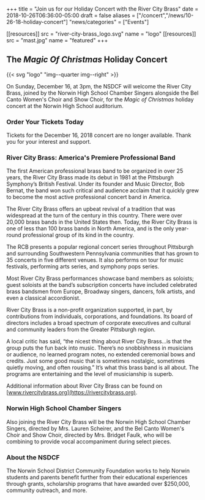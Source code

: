 +++
title = "Join us for our Holiday Concert with the River City Brass"
date    = 2018-10-26T06:36:00-05:00
draft   = false
aliases = ["/concert","/news/10-26-18-holiday-concert"]
"news/categories" = ["Events"]

[[resources]]
  src  = "river-city-brass_logo.svg"
  name = "logo"
[[resources]]
  src  = "mast.jpg"
  name = "featured"
+++

## The *Magic Of Christmas* Holiday Concert

{{< svg "logo" "img--quarter img--right" >}}

On Sunday, December 16, at 3pm, the NSDCF will welcome the River City Brass, joined by the Norwin High School Chamber Singers alongside the Bel Canto Women's Choir and Show Choir, for the *Magic of Christmas* holiday concert at the Norwin High School auditorium.

### Order Your Tickets Today

Tickets for the December 16, 2018 concert are no longer available. Thank you for your interest and support.

### River City Brass: America's Premiere Professional Band

The first American professional brass band to be organized in over 25 years, the River City Brass made its debut in 1981 at the Pittsburgh Symphony’s British Festival. Under its founder and Music Director, Bob Bernat, the band won such critical and audience acclaim that it quickly grew to become the most active professional concert band in America.

The River City Brass offers an upbeat revival of a tradition that was widespread at the turn of the century in this country. There were over 20,000 brass bands in the United States then. Today, the River City Brass is one of less than 100 brass bands in North America, and is the only year-round professional group of its kind in the country.

The RCB presents a popular regional concert series throughout Pittsburgh and surrounding Southwestern Pennsylvania communities that has grown to 35 concerts in five different venues. It also performs on tour for music festivals, performing arts series, and symphony pops series.

Most River City Brass performances showcase band members as soloists; guest soloists at the band’s subscription concerts have included celebrated brass bandsmen from Europe, Broadway singers, dancers, folk artists, and even a classical accordionist.

River City Brass is a non-profit organization supported, in part, by contributions from individuals, corporations, and foundations. Its board of directors includes a broad spectrum of corporate executives and cultural and community leaders from the Greater Pittsburgh region.

A local critic has said, “the nicest thing about River City Brass…is that the group puts the fun back into music. There’s no snobbishness in musicians or audience, no learned program notes, no extended ceremonial bows and credits. Just some good music that is sometimes nostalgic, sometimes quietly moving, and often rousing.” It’s what this brass band is all about. The programs are entertaining and the level of musicianship is superb.

Additional information about River City Brass can be found on [www.rivercitybrass.org](https://rivercitybrass.org).

### Norwin High School Chamber Singers

Also joining the River City Brass will be the Norwin High School Chamber Singers, directed by Mrs. Lauren Scheirer, and the Bel Canto Women's Choir and Show Choir, directed by Mrs. Bridget Faulk, who will be combining to provide vocal accompaniment during select pieces.

### About the NSDCF

The Norwin School District Community Foundation works to help Norwin students and parents benefit further from their educational experiences through grants, scholarship programs that have awarded over $250,000, community outreach, and more.
